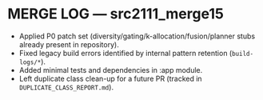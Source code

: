 # MERGE LOG — src2111_merge15

- Applied P0 patch set (diversity/gating/k-allocation/fusion/planner stubs already present in repository).
- Fixed legacy build errors identified by internal pattern retention (`build-logs/*`).
- Added minimal tests and dependencies in :app module.
- Left duplicate class clean-up for a future PR (tracked in `DUPLICATE_CLASS_REPORT.md`).
